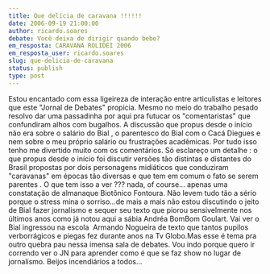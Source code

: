 ```yaml
---
title: Que delícia de caravana !!!!!! 
date: 2006-09-19 21:00:00
author: ricardo.soares
debate: Você deixa de dirigir quando bebe?
em_resposta: CARAVANA ROLIDÉI 2006
em_resposta_user: ricardo.soares
slug: que-delicia-de-caravana
status: publish 
type: post
---
```


Estou encantado com essa ligeireza de interação entre articulistas e leitores que este "Jornal de Debates" propicia. Mesmo no meio do trabalho pesado resolvo dar uma passadinha por aqui pra futucar os "comentaristas" que confundiram alhos com bugalhos. A discussão que propus desde o início não era sobre o salário do Bial , o parentesco do Bial com o Cacá Diegues e nem sobre o meu próprio salário ou frustrações acadêmicas. Por tudo isso tenho me divertido muito com os comentários. Só esclareço um detalhe : o que propus desde o início foi discutir versões tão distintas e distantes do Brasil propostas por dois personagens midiáticos que conduziram "caravanas" em épocas tão diversas e que tem em comum o fato se serem parentes . O que tem isso a ver ??? nada, of course... apenas uma constatação de almanaque Biotônico Fontoura. Não levem tudo tão a sério porque o stress mina o sorriso...de mais a mais não estou discutindo o jeito de Bial fazer jornalismo e sequer seu texto que piorou sensivelmente nos últimos anos como já notou aqui a sábia Andréa BomBom Goulart. Vai ver o Bial ingressou na escola  Armando Nogueira de texto que tantos pupilos verborrágicos e piegas fez durante anos na Tv Globo.Mas esse é tema pra outro quebra pau nessa imensa sala de debates. Vou indo porque quero ir correndo ver o JN para aprender como é que se faz show no lugar de jornalismo. Beijos incendiários a todos...  
 
